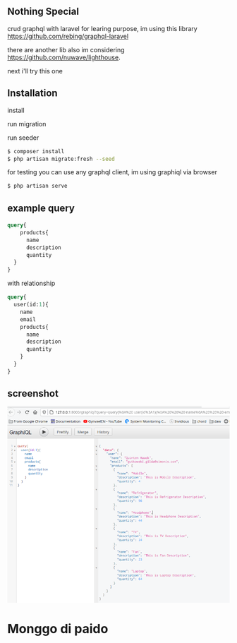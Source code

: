 ## Nothing Special
crud graphql with laravel for learing purpose, im using this library 
<a href="https://github.com/rebing/graphql-laravel" target="_blank">https://github.com/rebing/graphql-laravel</a>

there are another lib also im considering  <a href="https://github.com/nuwave/lighthouse" target="_blank">https://github.com/nuwave/lighthouse</a>.

next i'll try this one

## Installation
install

run migration

run seeder
```bash
$ composer install
$ php artisan migrate:fresh --seed
```
for testing you can use any graphql client, im using graphiql via browser
```bash
$ php artisan serve
```
## example query
```graphql
query{
    products{
      name
      description
      quantity
  }
}
```
with relationship
```graphql
query{
  user(id:1){
    name
    email
    products{
      name
      description
      quantity
    }
  }
}
```
## screenshot

<p align="left"><a href="#"><img src=" https://raw.githubusercontent.com/lordhasyim/graphql-laravel/master/screenshot/sc1.png"></a></p>

# Monggo di paido